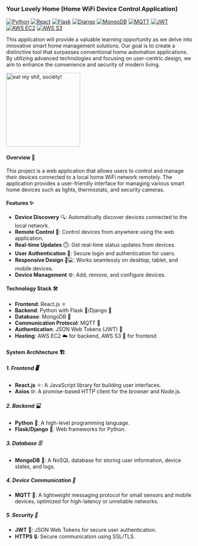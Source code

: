 ### Your Lovely Home (Home WiFi Device Control Application)

[![Python](https://img.shields.io/badge/Python-3.6%2B-blue?style=flat&logo=python)](https://www.python.org/)
[![React](https://img.shields.io/badge/React-17.0%2B-61DAFB?style=flat&logo=react)](https://reactjs.org/)
[![Flask](https://img.shields.io/badge/Flask-1.1.2%2B-black?style=flat&logo=flask)](https://flask.palletsprojects.com/)
[![Django](https://img.shields.io/badge/Django-3.0%2B-green?style=flat&logo=django)](https://www.djangoproject.com/)
[![MongoDB](https://img.shields.io/badge/MongoDB-4.4%2B-47A248?style=flat&logo=mongodb)](https://www.mongodb.com/)
[![MQTT](https://img.shields.io/badge/MQTT-3.1.1%2B-orange?style=flat&logo=mqtt)](https://mqtt.org/)
[![JWT](https://img.shields.io/badge/JWT-0.2.0%2B-000000?style=flat&logo=json-web-tokens)](https://jwt.io/)
[![AWS EC2](https://img.shields.io/badge/AWS%20EC2-2.0%2B-FF9900?style=flat&logo=amazon-ec2)](https://aws.amazon.com/ec2/)
[![AWS S3](https://img.shields.io/badge/AWS%20S3-2.0%2B-569A31?style=flat&logo=amazon-s3)](https://aws.amazon.com/s3/)

This application will provide a valuable learning opportunity as we delve into innovative smart home management solutions. Our goal is to create a distinctive tool that surpasses conventional home automation applications. By utilizing advanced technologies and focusing on user-centric design, we aim to enhance the convenience and security of modern living.

<img src="https://github.com/user-attachments/assets/bfac926d-c369-4814-b769-95cd12ccdfa1" alt="eat my shit, society!" height="200">

#### Overview 🌟

This project is a web application that allows users to control and manage their devices connected to a local home WiFi network remotely. The application provides a user-friendly interface for managing various smart home devices such as lights, thermostats, and security cameras.

#### Features ✨

- **Device Discovery** 🔍: Automatically discover devices connected to the local network.
- **Remote Control** 📡: Control devices from anywhere using the web application.
- **Real-time Updates** ⏱️: Get real-time status updates from devices.
- **User Authentication** 🔐: Secure login and authentication for users.
- **Responsive Design** 📱💻: Works seamlessly on desktop, tablet, and mobile devices.
- **Device Management** ⚙️: Add, remove, and configure devices.

#### Technology Stack 🛠️

- **Frontend**: React.js ⚛️
- **Backend**: Python with Flask 🐍/Django 🚀
- **Database**: MongoDB 🍃
- **Communication Protocol**: MQTT 📡
- **Authentication**: JSON Web Tokens (JWT) 🔑
- **Hosting**: AWS EC2 ☁️ for backend, AWS S3 📂 for frontend

#### System Architecture 🏗️

##### 1. Frontend 🖥️
- **React.js** ⚛️: A JavaScript library for building user interfaces.
- **Axios** 🌐: A promise-based HTTP client for the browser and Node.js.

##### 2. Backend 💻
- **Python** 🐍: A high-level programming language.
- **Flask/Django** 🚀: Web frameworks for Python.

##### 3. Database 🗄️
- **MongoDB** 🍃: A NoSQL database for storing user information, device states, and logs.

##### 4. Device Communication 📡
- **MQTT** 📡: A lightweight messaging protocol for small sensors and mobile devices, optimized for high-latency or unreliable networks.

##### 5. Security 🔐
- **JWT** 🔑: JSON Web Tokens for secure user authentication.
- **HTTPS** 🔒: Secure communication using SSL/TLS.
